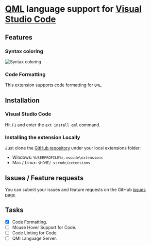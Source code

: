# [QML](http://www.qt.io/) language support for [Visual Studio Code](https://code.visualstudio.com/)

## Features
### Syntax coloring
![Syntax coloring](images/syntax-coloring.jpg)

### Code Formatting
 This extension supports code formatting for `QML`.

## Installation
### Visual Studio Code
Hit `F1` and enter the `ext install qml` command.

### Installing the extension Locally
Just clone the [GitHub repository](https://github.com/parasharrajat/vscode-qml) under your local extensions folder:
* Windows: `%USERPROFILE%\.vscode\extensions`
* Mac / Linux: `$HOME/.vscode/extensions`

## Issues / Feature requests
You can submit your issues and feature requests on the GitHub [issues page](https://github.com/parasharrajat/vscode-qml/issues).

## Tasks

 - [x] Code Formatting.
 - [ ] Mouse Hover Support for Code.
 - [ ] Code Linting for Code.
 - [ ] QMl Language Server.
